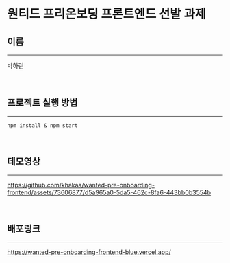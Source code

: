 # 원티드 프리온보딩 프론트엔드 선발 과제

## 이름

---

박하린

<br/>

## 프로젝트 실행 방법

---

```
npm install & npm start
```

<br/>

## 데모영상

---

https://github.com/khakaa/wanted-pre-onboarding-frontend/assets/73606877/d5a965a0-5da5-462c-8fa6-443bb0b3554b

<br/>

## 배포링크

---

https://wanted-pre-onboarding-frontend-blue.vercel.app/
